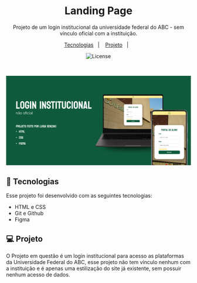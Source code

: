 <h1 align="center"> Landing Page </h1>

<p align="center">
Projeto de um login institucional da universidade federal do ABC - sem vínculo oficial com a instituição.
</p>

<p align="center">
  <a href="#-tecnologias">Tecnologias</a>&nbsp;&nbsp;&nbsp;|&nbsp;&nbsp;&nbsp;
  <a href="#-projeto">Projeto</a>&nbsp;&nbsp;&nbsp;|&nbsp;&nbsp;&nbsp;
</p>

<p align="center">
  <img alt="License" src="https://img.shields.io/static/v1?label=license&message=MIT&color=49AA26&labelColor=000000">
</p>

<br>

<p align="center">
  <img alt="Projeto Login Institucional" src="./assets/login institucional.jpg">
</p>

## 🚀 Tecnologias

Esse projeto foi desenvolvido com as seguintes tecnologias:

- HTML e CSS
- Git e Github
- Figma

## 💻 Projeto

O Projeto em questão é um login institucional para acesso as plataformas da Universidade Federal do ABC, esse projeto não tem vínculo nenhum com a instituição e é apenas uma estilização do site já existente, sem possuir nenhum acesso de dados.
